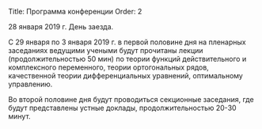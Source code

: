 Title: Программа конференции
Order: 2

28 января 2019 г. День заезда.

С 29 января по 3 января 2019 г. в первой половине дня на пленарных заседаниях ведущими учеными будут прочитаны лекции (продолжительностью 50 мин) по теории функций действительного и комплексного переменного, теории ортогональных рядов, качественной теории дифференциальных уравнений, оптимальному управлению.

Во второй половине дня будут проводиться секционные заседания, где будут представлены устные доклады, продолжительностью 20-30 минут.
